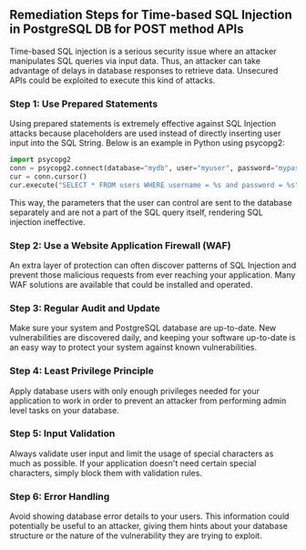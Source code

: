

## Remediation Steps for Time-based SQL Injection in PostgreSQL DB for POST method APIs

Time-based SQL injection is a serious security issue where an attacker manipulates SQL queries via input data. Thus, an attacker can take advantage of delays in database responses to retrieve data. Unsecured APIs could be exploited to execute this kind of attacks.

### Step 1: Use Prepared Statements
Using prepared statements is extremely effective against SQL Injection attacks because placeholders are used instead of directly inserting user input into the SQL String.
Below is an example in Python using psycopg2:

```python
import psycopg2
conn = psycopg2.connect(database="mydb", user="myuser", password="mypassword")
cur = conn.cursor()
cur.execute("SELECT * FROM users WHERE username = %s and password = %s", ('myuser', 'mypassword'))
```
This way, the parameters that the user can control are sent to the database separately and are not a part of the SQL query itself, rendering SQL injection ineffective.

### Step 2: Use a Website Application Firewall (WAF)

An extra layer of protection can often discover patterns of SQL Injection and prevent those malicious requests from ever reaching your application. Many WAF solutions are available that could be installed and operated.

### Step 3: Regular Audit and Update
Make sure your system and PostgreSQL database are up-to-date. New vulnerabilities are discovered daily, and keeping your software up-to-date is an easy way to protect your system against known vulnerabilities. 

### Step 4: Least Privilege Principle

Apply database users with only enough privileges needed for your application to work in order to prevent an attacker from performing admin level tasks on your database. 

### Step 5: Input Validation

Always validate user input and limit the usage of special characters as much as possible. If your application doesn't need certain special characters, simply block them with validation rules.

### Step 6: Error Handling

Avoid showing database error details to your users. This information could potentially be useful to an attacker, giving them hints about your database structure or the nature of the vulnerability they are trying to exploit.